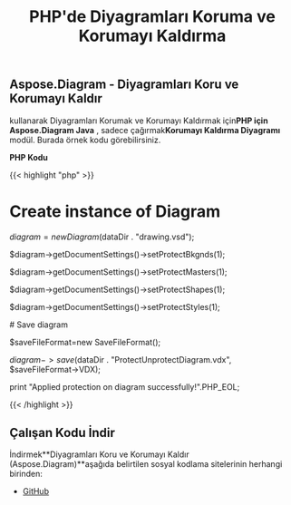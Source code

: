 ﻿---
title: PHP'de Diyagramları Koruma ve Korumayı Kaldırma
type: docs
weight: 20
url: /tr/java/protect-and-unprotect-diagrams-in-php/
---
## **Aspose.Diagram - Diyagramları Koru ve Korumayı Kaldır**
 kullanarak Diyagramları Korumak ve Korumayı Kaldırmak için**PHP için Aspose.Diagram Java** , sadece çağırmak**Korumayı Kaldırma Diyagramı** modül. Burada örnek kodu görebilirsiniz.

**PHP Kodu**

{{< highlight "php" >}}

 # Create instance of Diagram

$diagram = new Diagram($dataDir . "drawing.vsd");

$diagram->getDocumentSettings()->setProtectBkgnds(1);

$diagram->getDocumentSettings()->setProtectMasters(1);

$diagram->getDocumentSettings()->setProtectShapes(1);

$diagram->getDocumentSettings()->setProtectStyles(1);

\# Save diagram

$saveFileFormat=new SaveFileFormat();

$diagram->save($dataDir . "ProtectUnprotectDiagram.vdx", $saveFileFormat->VDX);

print "Applied protection on diagram successfully!".PHP_EOL;

{{< /highlight >}}
## **Çalışan Kodu İndir**
 İndirmek**Diyagramları Koru ve Korumayı Kaldır (Aspose.Diagram)**aşağıda belirtilen sosyal kodlama sitelerinin herhangi birinden:

- [GitHub](https://github.com/asposediagram/Aspose.Diagram-for-Java/blob/master/Plugins/Aspose_Diagram_Java_for_PHP/src/aspose/diagram/WorkingwithProtection/ProtectUnprotectDiagram.php)
